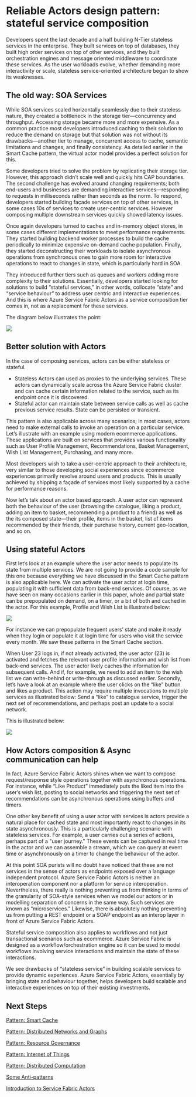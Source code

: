 
<properties
   pageTitle="Reliable Actors stateful service composition design pattern"
   description="Service Fabric Reliable Actors design pattern that uses Stateful actors to maintain state between service calls as well as cache previous service results. State can be persisted or transient."
   services="service-fabric"
   documentationCenter=".net"
   authors="jessebenson"
   manager="timlt"
   editor=""/>

<tags
   ms.service="service-fabric"
   ms.date="08/05/2015"
   wacn.date=""/>

# Reliable Actors design pattern: stateful service composition
Developers spent the last decade and a half building N-Tier stateless services in the enterprise. They built services on top of databases, they built high order services on top of other services, and they built orchestration engines and message oriented middleware to coordinate these services. As the user workloads evolve, whether demanding more interactivity or scale, stateless service-oriented architecture began to show its weaknesses.

## The old way: SOA Services
While SOA services scaled horizontally seamlessly due to their stateless nature, they created a bottleneck in the storage tier—concurrency and throughput. Accessing storage became more and more expensive. As a common practice most developers introduced caching to their solution to reduce the demand on storage but that solution was not without its drawbacks—another tier to manage, concurrent access to cache, semantic limitations and changes, and finally consistency. As detailed earlier in the Smart Cache pattern, the virtual actor model provides a perfect solution for this.

Some developers tried to solve the problem by replicating their storage tier. However, this approach didn’t scale well and quickly hits CAP boundaries.
The second challenge has evolved around changing requirements; both end-users and businesses are demanding interactive services—responding to requests in milliseconds rather than seconds as the norm. To respond, developers started building façade services on top of other services, in some cases 10s of services to create user-centric services. However composing multiple downstream services quickly showed latency issues.

Once again developers turned to caches and in-memory object stores, in some cases different implementations to meet performance requirements. They started building backend worker processes to build the cache periodically to minimize expensive on-demand cache population. Finally, they started deconstructing their workloads to isolate asynchronous operations from synchronous ones to gain more room for interactive operations to react to changes in state, which is particularly hard in SOA.

They introduced further tiers such as queues and workers adding more complexity to their solutions.
Essentially, developers started looking for solutions to build “stateful services,” in other words, collocate “state” and “service behaviour” to address user centric and interactive experiences. And this is where Azure Service Fabric Actors as a service composition tier comes in, not as a replacement for these services.

The diagram below illustrates the point:

![][1]

## Better solution with Actors
In the case of composing services, actors can be either stateless or stateful.

* Stateless Actors can used as proxies to the underlying services. These actors can dynamically scale across the Azure Service Fabric cluster and can cache certain information related to the service, such as its endpoint once it is discovered.
* Stateful actor can maintain state between service calls as well as cache previous service results. State can be persisted or transient.

This pattern is also applicable across many scenarios; in most cases, actors need to make external calls to invoke an operation on a particular service.
Let’s illustrate with an example using modern ecommerce applications. These applications are built on services that provides various functionality such as User Profile Management, Recommendations, Basket Management, Wish List Management, Purchasing, and many more.

Most developers wish to take a user-centric approach to their architecture, very similar to those developing social experiences since ecommerce experiences primarily revolve around users and products. This is usually achieved by shipping a façade of services most likely supported by a cache for performance reasons.

Now let’s talk about an actor based approach. A user actor can represent both the behaviour of the user (browsing the catalogue, liking a product, adding an item to basket, recommending a product to a friend) as well as the its composed state—their profile, items in the basket, list of items recommended by their friends, their purchase history, current geo-location, and so on.

## Using stateful Actors
First let’s look at an example where the user actor needs to populate its state from multiple services. We are not going to provide a code sample for this one because everything we have discussed in the Smart Cache pattern is also applicable here.
We can activate the user actor at login time, populating it with sufficient data from back-end services. Of course, as we have seen on many occasions earlier in this paper, whole and partial state can be prepopulated on demand, on a timer, or a bit of both and cached in the actor.
For this example, Profile and Wish List is illustrated below:

![][2]

For instance we can prepopulate frequent users’ state and make it ready when they login or populate it at login time for users who visit the service every month. We saw these patterns in the Smart Cache section.

When User 23 logs in, if not already activated, the user actor (23) is activated and fetches the relevant user profile information and wish list from back-end services. The user actor likely caches the information for subsequent calls. And if, for example, we need to add an item to the wish list we can write-behind or write-through as discussed earlier.
Secondly, let’s have a look at an example where the user clicks on the “like” button and likes a product. This action may require multiple invocations to multiple services as illustrated below: Send a “like” to catalogue service, trigger the next set of recommendations, and perhaps post an update to a social network.

This is illustrated below:

![][3]

## How Actors composition & Async communication can help
In fact, Azure Service Fabric Actors shines when we want to compose request/response style operations together with asynchronous operations. For instance, while “Like Product” immediately puts the liked item into the user’s wish list, posting to social networks and triggering the next set of recommendations can be asynchronous operations using buffers and timers.

One other key benefit of using a user actor with services is actors provide a natural place for cached state and most importantly react to changes in its state asynchronously. This is a particularly challenging scenario with stateless services.
For example, a user carries out a series of actions, perhaps part of a "user journey." These events can be captured in real time in the actor and we can assemble a stream, which we can query at event time or asynchronously on a timer to change the behaviour of the actor.

At this point SOA purists will no doubt have noticed that these are not services in the sense of actors as endpoints exposed over a language independent protocol. Azure Service Fabric Actors is neither an interoperation component nor a platform for service interoperation. Nevertheless, there really is nothing preventing us from thinking in terms of the granularity of SOA-style services when we model our actors or in modelling separation of concerns in the same way. Such services are known as “microservices.”
Likewise, there is absolutely nothing preventing us from putting a REST endpoint or a SOAP endpoint as an interop layer in front of Azure Service Fabric Actors.

Stateful service composition also applies to workflows and not just transactional scenarios such as ecommerce. Azure Service Fabric is designed as a workflow/orchestration engine so it can be used to model workflows involving service interactions and maintain the state of these interactions.

We see drawbacks of “stateless service” in building scalable services to provide dynamic experiences. Azure Service Fabric Actors, essentially by bringing state and behaviour together, helps developers build scalable and interactive experiences on top of their existing investments.


## Next Steps
[Pattern: Smart Cache](/documentation/articles/service-fabric-reliable-actors-pattern-smart-cache)

[Pattern: Distributed Networks and Graphs](/documentation/articles/service-fabric-reliable-actors-pattern-distributed-networks-and-graphs)

[Pattern: Resource Governance](/documentation/articles/service-fabric-reliable-actors-pattern-resource-governance)

[Pattern: Internet of Things](/documentation/articles/service-fabric-reliable-actors-pattern-internet-of-things)

[Pattern: Distributed Computation](/documentation/articles/service-fabric-reliable-actors-pattern-distributed-computation)

[Some Anti-patterns](/documentation/articles/service-fabric-reliable-actors-anti-patterns)

[Introduction to Service Fabric Actors](/documentation/articles/service-fabric-reliable-actors-introduction)


<!--Image references-->
[1]: ./media/service-fabric-reliable-actors-pattern-stateful-service-composition/stateful-service-composition-1.png
[2]: ./media/service-fabric-reliable-actors-pattern-stateful-service-composition/stateful-service-composition-2.png
[3]: ./media/service-fabric-reliable-actors-pattern-stateful-service-composition/stateful-service-composition-3.png
